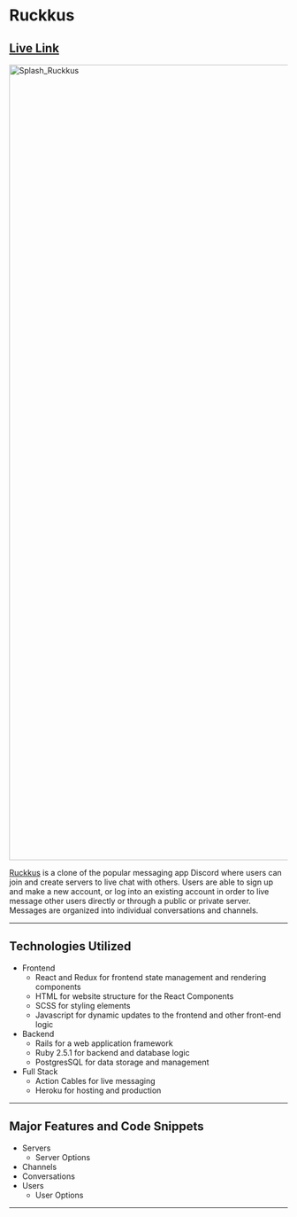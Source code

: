 # Ruckkus
## [Live Link](https://ruckkus.herokuapp.com/#/) 
<img width="1436" alt="Splash_Ruckkus" src="https://user-images.githubusercontent.com/36039557/180856262-68a00b27-9b24-472f-8e35-0f0405a767b5.png">


[Ruckkus](https://ruckkus.herokuapp.com/#/) is a clone of the popular messaging app Discord where users can join and create servers to live chat with others. Users are able to sign up and make a new account, or log into an existing account in order to live message other users directly or through a public or private server. Messages are organized into individual conversations and channels.


***

## Technologies Utilized
* Frontend
   * React and Redux for frontend state management and rendering components
   * HTML for website structure for the React Components 
   * SCSS for styling elements 
   * Javascript for dynamic updates to the frontend and other front-end logic 
* Backend 
   * Rails for a web application framework 
   * Ruby 2.5.1 for backend and database logic 
   * PostgresSQL for data storage and management 
* Full Stack 
   * Action Cables for live messaging 
   * Heroku for hosting and production

***

## Major Features and Code Snippets
* Servers
  * Server Options
* Channels
* Conversations
* Users
  * User Options

***

<!-- ## Features in Progress
* Message Display
* Channel Creation and Editing
* Live Chat 
* Friending / Blocking Users 
* Uploading images for profile pics / server pics 

***
 -->
